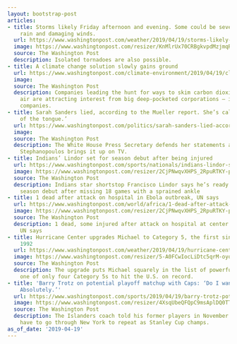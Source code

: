 ```yaml
---
layout: bootstrap-post
articles:
- title: Storms likely Friday afternoon and evening. Some could be severe with flooding
    rain and damaging winds.
  url: https://www.washingtonpost.com/weather/2019/04/19/storms-likely-friday-afternoon-evening-some-could-be-severe-with-flooding-rain-damaging-winds/
  image: https://www.washingtonpost.com/resizer/KnMlrUx70CRBgkvpdMzjmqReX9Y=/1484x0/arc-anglerfish-washpost-prod-washpost.s3.amazonaws.com/public/KGC4623CWNCMBI7EQQ76RYZR2A.PNG
  source: The Washington Post
  description: Isolated tornadoes are also possible.
- title: A climate change solution slowly gains ground
  url: https://www.washingtonpost.com/climate-environment/2019/04/19/climate-change-solution-slowly-gains-ground/
  image: 
  source: The Washington Post
  description: Companies leading the hunt for ways to skim carbon dioxide from the
    air are attracting interest from big deep-pocketed corporations — including oil
    companies.
- title: Sarah Sanders lied, according to the Mueller report. She’s calling it a ‘slip
    of the tongue.’
  url: https://www.washingtonpost.com/politics/sarah-sanders-lied-according-to-the-mueller-report-shes-calling-it-a-slip-of-the-tongue/2019/04/19/22341a5f-5200-473c-aa0f-a7733ef98f2a_story.html
  image: 
  source: The Washington Post
  description: The White House Press Secretary defends her statements after George
    Stephanopoulos brings it up on TV.
- title: Indians’ Lindor set for season debut after being injured
  url: https://www.washingtonpost.com/sports/nationals/indians-lindor-set-for-season-debut-after-being-injured/2019/04/19/0ad63a92-62be-11e9-bf24-db4b9fb62aa2_story.html
  image: https://www.washingtonpost.com/resizer/2CjPNwqvXHPS_2RpuRTKY-p3eVo=/1484x0/www.washingtonpost.com/pb/resources/img/twp-social-share.png
  source: The Washington Post
  description: Indians star shortstop Francisco Lindor says he’s ready to make his
    season debut after missing 18 games with a sprained ankle
- title: 1 dead after attack on hospital in Ebola outbreak, UN says
  url: https://www.washingtonpost.com/world/africa/1-dead-after-attack-on-hospital-in-ebola-outbreak-un-says/2019/04/19/c4b5ce60-62bd-11e9-bf24-db4b9fb62aa2_story.html
  image: https://www.washingtonpost.com/resizer/2CjPNwqvXHPS_2RpuRTKY-p3eVo=/1484x0/www.washingtonpost.com/pb/resources/img/twp-social-share.png
  source: The Washington Post
  description: 1 dead, some injured after attack on hospital at center of Ebola outbreak,
    UN says
- title: Hurricane Center upgrades Michael to Category 5, the first since Andrew in
    1992
  url: https://www.washingtonpost.com/weather/2019/04/19/hurricane-center-upgrades-michael-category-first-since-andrew/
  image: https://www.washingtonpost.com/resizer/5-A0FCwIocLiDtc5qrM-oyoEFwY=/1484x0/arc-anglerfish-washpost-prod-washpost.s3.amazonaws.com/public/NAWQHBGCIRBVVBYPWHWMTQY5LI.png
  source: The Washington Post
  description: The upgrade puts Michael squarely in the list of powerful storms and
    one of only four Category 5s to hit the U.S. on record.
- title: 'Barry Trotz on potential playoff matchup with Caps: ‘Do I want to beat them?
    Absolutely.’'
  url: https://www.washingtonpost.com/sports/2019/04/19/barry-trotz-potential-playoff-matchup-with-caps-do-i-want-beat-them-absolutely/
  image: https://www.washingtonpost.com/resizer/4XsqUbeQFQpC9msAplDQ0TTmWbs=/1484x0/arc-anglerfish-washpost-prod-washpost.s3.amazonaws.com/public/3LUMDHC36EI6TGGUQRAIRUJV6I.jpg
  source: The Washington Post
  description: The Islanders coach told his former players in November that they'd
    have to go through New York to repeat as Stanley Cup champs.
as_of_date: '2019-04-19'
---
```



